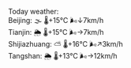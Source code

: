 Today weather:  
Beijing: 🌫  🌡️+15°C 🌬️↓7km/h  
Tianjin: 🌦 🌡️+15°C 🌬️→7km/h  
Shijiazhuang: ⛅️  🌡️+16°C 🌬️↗3km/h  
Tangshan: 🌦 🌡️+13°C 🌬️→12km/h  
